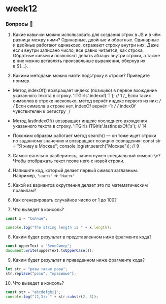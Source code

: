 # week12

### Вопросы 💎

1. Какие кавычки можно использовать для создания строк в JS и в чём разница между ними?
   Одинарные, двойные и обратные. Одинарные и двойные работают одинаково, отражают строку внутри них. Даже если внутри записано число, все равно читается, как строка. Обратные кавычки позволяют делать абзацы внутри строки, а также в них можно вставлять произвольные выражения, обернув их в ${…}.

2. Какими методами можно найти подстроку в строке? Приведите пример.

- Метод indexOf() возвращает индекс (позицию) в первое вхождение указанного текста в строку.
  'ITGirls'.indexof('T'); // 1
  /_ Если таких символов в строке несколько,
  метод вернёт индекс первого из них: _/
  /_ Если символа в строке нет, indexOf вернёт -1: _/
  /_ indexOf чувствителен к регистру _/

- Метод lastIndexOf() возвращает индекс последнего вхождения указанного текста в строку.
  'ITGirls ITGirls'.lastIndexOf('s'); // 14

- Похожим образом работает метод search() — он тоже ищет строки по заданному значению и возвращает позицию совпадения:
  const str = "Я живу в Москве";
  console.log(str.search("Москве")); // 9

3. Самостоятельно разберитесь, зачем нужен специальный символ `\n`?
   Чтобы отображать текст псоле него с новой строки.

4. Напишите код, который делает первый символ заглавным. Например, `"настя"` ⇒ `"Настя"`

5. Какой из вариантов округления делает это по математическим правилам?

6. Как сгенерировать случайное число от 1 до 100?

7. Что выведет в консоль?

```jsx
const x = "Солнце";

console.log("The string length is " + x.length);
```

8. Каким будет результат в представленном ниже фрагменте кода?

```jsx
const upperText = "ВелоСипед";
document.write(upperText.toUpperCase());
```

9. Каким будет результат в приведенном ниже фрагменте кода?

```jsx
let str = "розы такие розы";
str.replace("розы", "красивые");
```

10. Что выведет в консоль?

```jsx
const str = "abcdefghij";
console.log("(2,3): " + str.substr(2, 3));
```
